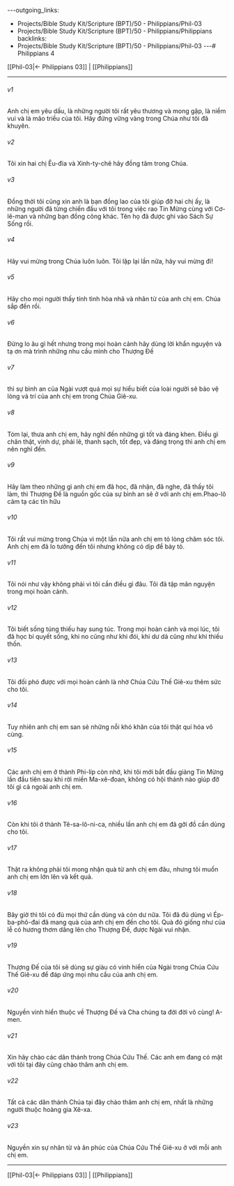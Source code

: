 ---outgoing_links:
  - Projects/Bible Study Kit/Scripture (BPT)/50 - Philippians/Phil-03
  - Projects/Bible Study Kit/Scripture (BPT)/50 - Philippians/Philippians
backlinks:
  - Projects/Bible Study Kit/Scripture (BPT)/50 - Philippians/Phil-03
---# Philippians 4

[[Phil-03|← Philippians 03]] | [[Philippians]]
***



###### v1 
Anh chị em yêu dấu, là những người tôi rất yêu thương và mong gặp, là niềm vui và là mão triều của tôi. Hãy đứng vững vàng trong Chúa như tôi đã khuyên. 

###### v2 
Tôi xin hai chị Êu-đia và Xinh-ty-chê hãy đồng tâm trong Chúa. 

###### v3 
Đồng thời tôi cũng xin anh là bạn đồng lao của tôi giúp đỡ hai chị ấy, là những người đã từng chiến đấu với tôi trong việc rao Tin Mừng cùng với Cơ-lê-man và những bạn đồng công khác. Tên họ đã được ghi vào Sách Sự Sống rồi. 

###### v4 
Hãy vui mừng trong Chúa luôn luôn. Tôi lặp lại lần nữa, hãy vui mừng đi! 

###### v5 
Hãy cho mọi người thấy tính tình hòa nhã và nhân từ của anh chị em. Chúa sắp đến rồi. 

###### v6 
Đừng lo âu gì hết nhưng trong mọi hoàn cảnh hãy dùng lời khẩn nguyện và tạ ơn mà trình những nhu cầu mình cho Thượng Đế 

###### v7 
thì sự bình an của Ngài vượt quá mọi sự hiểu biết của loài người sẽ bảo vệ lòng và trí của anh chị em trong Chúa Giê-xu. 

###### v8 
Tóm lại, thưa anh chị em, hãy nghĩ đến những gì tốt và đáng khen. Điều gì chân thật, vinh dự, phải lẽ, thanh sạch, tốt đẹp, và đáng trọng thì anh chị em nên nghĩ đến. 

###### v9 
Hãy làm theo những gì anh chị em đã học, đã nhận, đã nghe, đã thấy tôi làm, thì Thượng Đế là nguồn gốc của sự bình an sẽ ở với anh chị em.Phao-lô cảm tạ các tín hữu 

###### v10 
Tôi rất vui mừng trong Chúa vì một lần nữa anh chị em tỏ lòng chăm sóc tôi. Anh chị em đã lo tưởng đến tôi nhưng không có dịp để bày tỏ. 

###### v11 
Tôi nói như vậy không phải vì tôi cần điều gì đâu. Tôi đã tập mãn nguyện trong mọi hoàn cảnh. 

###### v12 
Tôi biết sống túng thiếu hay sung túc. Trong mọi hoàn cảnh và mọi lúc, tôi đã học bí quyết sống, khi no cũng như khi đói, khi dư dả cũng như khi thiếu thốn. 

###### v13 
Tôi đối phó được với mọi hoàn cảnh là nhờ Chúa Cứu Thế Giê-xu thêm sức cho tôi. 

###### v14 
Tuy nhiên anh chị em san sẻ những nỗi khó khăn của tôi thật quí hóa vô cùng. 

###### v15 
Các anh chị em ở thành Phi-líp còn nhớ, khi tôi mới bắt đầu giảng Tin Mừng lần đầu tiên sau khi rời miền Ma-xê-đoan, không có hội thánh nào giúp đỡ tôi gì cả ngoài anh chị em. 

###### v16 
Còn khi tôi ở thành Tê-sa-lô-ni-ca, nhiều lần anh chị em đã gởi đồ cần dùng cho tôi. 

###### v17 
Thật ra không phải tôi mong nhận quà từ anh chị em đâu, nhưng tôi muốn anh chị em lớn lên và kết quả. 

###### v18 
Bây giờ thì tôi có đủ mọi thứ cần dùng và còn dư nữa. Tôi đã đủ dùng vì Ép-ba-phô-đai đã mang quà của anh chị em đến cho tôi. Quà đó giống như của lễ có hương thơm dâng lên cho Thượng Đế, được Ngài vui nhận. 

###### v19 
Thượng Đế của tôi sẽ dùng sự giàu có vinh hiển của Ngài trong Chúa Cứu Thế Giê-xu để đáp ứng mọi nhu cầu của anh chị em. 

###### v20 
Nguyền vinh hiển thuộc về Thượng Đế và Cha chúng ta đời đời vô cùng! A-men. 

###### v21 
Xin hãy chào các dân thánh trong Chúa Cứu Thế. Các anh em đang có mặt với tôi tại đây cũng chào thăm anh chị em. 

###### v22 
Tất cả các dân thánh Chúa tại đây chào thăm anh chị em, nhất là những người thuộc hoàng gia Xê-xa. 

###### v23 
Nguyền xin sự nhân từ và ân phúc của Chúa Cứu Thế Giê-xu ở với mỗi anh chị em.

***
[[Phil-03|← Philippians 03]] | [[Philippians]]
